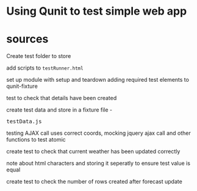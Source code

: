 Using Qunit to test simple web app
==================================

sources
=======

Create test folder to store 

add scripts to <code>testRunner.html</code> 

set up module with setup and teardown adding required test elements to qunit-fixture

test to check that details have been created

create test data and store in a fixture file - <pre>testData.js</pre>

testing AJAX call uses correct coords, mocking jquery ajax call and other functions to test atomic

create test to check that current weather has been updated correctly

note about html characters and storing it seperatly to ensure test value is equal

create test to check the number of rows created after forecast update

